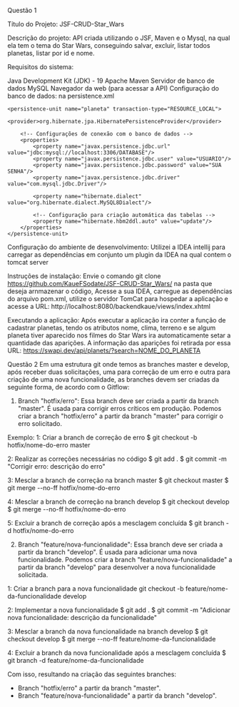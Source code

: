 Questão 1

Título do Projeto: JSF-CRUD-Star_Wars

Descrição do projeto:
API criada utilizando o JSF, Maven e o Mysql, na qual ela tem o tema do Star Wars, conseguindo salvar, excluir, listar todos planetas, listar por id e nome.

Requisitos do sistema: 

Java Development Kit (JDK) - 19
Apache Maven
Servidor de banco de dados MySQL
Navegador da web (para acessar a API)
Configuração do banco de dados: na persistence.xml

    <persistence-unit name="planeta" transaction-type="RESOURCE_LOCAL">
        <provider>org.hibernate.jpa.HibernatePersistenceProvider</provider>

        <!-- Configurações de conexão com o banco de dados -->
        <properties>
            <property name="javax.persistence.jdbc.url" value="jdbc:mysql://localhost:3306/DATABASE"/>
            <property name="javax.persistence.jdbc.user" value="USUARIO"/>
            <property name="javax.persistence.jdbc.password" value="SUA SENHA"/>
            <property name="javax.persistence.jdbc.driver" value="com.mysql.jdbc.Driver"/>

            <property name="hibernate.dialect" value="org.hibernate.dialect.MySQL8Dialect"/>

            <!-- Configuração para criação automática das tabelas -->
            <property name="hibernate.hbm2ddl.auto" value="update"/>
        </properties>
    </persistence-unit>

Configuração do ambiente de desenvolvimento: 
Utilizei a IDEA intellij para carregar as dependências em conjunto um plugin da IDEA na qual contem o tomcat server

Instruções de instalação: 
Envie o comando git clone https://github.com/KaueFSodate/JSF-CRUD-Star_Wars/ na pasta que deseja arnmazenar o código,
Acesse a sua IDEA, carregue as dependências do arquivo pom.xml, utilize o servidor TomCat para hospedar a aplicação e acesse a URL: http://localhost:8080/backendkaue/views/index.xhtml

Executando a aplicação: 
Após executar a aplicação ira conter a função de cadastrar planetas, tendo os atributos nome, clima, terreno e se algum planeta tiver aparecido nos filmes do Star Wars ira automaticamente setar a quantidade das aparições.
A informação das aparições foi retirada por essa URL: https://swapi.dev/api/planets/?search=NOME_DO_PLANETA

Questão 2
Em uma estrutura git onde temos as branches master e develop, após receber duas solicitações, uma para correção de um erro e outra para criação de uma nova funcionalidade, 
as branches devem ser criadas da seguinte forma, de acordo com o Gitflow:

1. Branch "hotfix/erro": Essa branch deve ser criada a partir da branch "master". 
É usada para corrigir erros críticos em produção. Podemos criar a branch "hotfix/erro" a partir da branch "master" para corrigir o erro solicitado.

Exemplo:
1: Criar a branch de correção de erro
$ git checkout -b hotfix/nome-do-erro master

2: Realizar as correções necessárias no código
$ git add .
$ git commit -m "Corrigir erro: descrição do erro"

3: Mesclar a branch de correção na branch master
$ git checkout master
$ git merge --no-ff hotfix/nome-do-erro

4: Mesclar a branch de correção na branch develop
$ git checkout develop
$ git merge --no-ff hotfix/nome-do-erro

5: Excluir a branch de correção após a mesclagem concluída
$ git branch -d hotfix/nome-do-erro

2. Branch "feature/nova-funcionalidade": Essa branch deve ser criada a partir da branch "develop". É usada para adicionar uma nova funcionalidade. 
Podemos criar a branch "feature/nova-funcionalidade" a partir da branch "develop" para desenvolver a nova funcionalidade solicitada.

1: Criar a branch para a nova funcionalidade
git checkout -b feature/nome-da-funcionalidade develop

2: Implementar a nova funcionalidade
$ git add .
$ git commit -m "Adicionar nova funcionalidade: descrição da funcionalidade"

3: Mesclar a branch da nova funcionalidade na branch develop
$ git checkout develop
$ git merge --no-ff feature/nome-da-funcionalidade

4: Excluir a branch da nova funcionalidade após a mesclagem concluída
$ git branch -d feature/nome-da-funcionalidade

Com isso, resultando na criação das seguintes branches:

- Branch "hotfix/erro" a partir da branch "master".
- Branch "feature/nova-funcionalidade" a partir da branch "develop".
